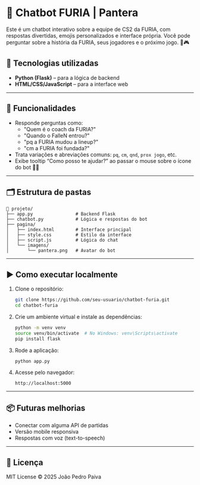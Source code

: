 # 🐾 Chatbot FURIA | Pantera

Este é um chatbot interativo sobre a equipe de CS2 da FURIA, com respostas divertidas, emojis personalizados e interface própria. Você pode perguntar sobre a história da FURIA, seus jogadores e o próximo jogo. 🧠🎮

## 🔧 Tecnologias utilizadas

- **Python (Flask)** – para a lógica de backend  
- **HTML/CSS/JavaScript** – para a interface web 

---

## 💬 Funcionalidades

- Responde perguntas como:
  - "Quem é o coach da FURIA?"
  - "Quando o FalleN entrou?"
  - "pq a FURIA mudou a lineup?"
  - "cm a FURIA foi fundada?"
- Trata variações e abreviações comuns: `pq`, `cm`, `qnd`, `prox jogo`, etc.
- Exibe tooltip “Como posso te ajudar?” ao passar o mouse sobre o ícone do bot 🧞‍♂️

---

## 🗂 Estrutura de pastas

```
📁 projeto/
├── app.py                # Backend Flask
├── chatbot.py            # Lógica e respostas do bot
├── pagina/
│   ├── index.html        # Interface principal
│   ├── style.css         # Estilo da interface
│   ├── script.js         # Lógica do chat
│   └── imagens/
│       └── pantera.png   # Avatar do bot
```

---

## ▶️ Como executar localmente

1. Clone o repositório:
   ```bash
   git clone https://github.com/seu-usuario/chatbot-furia.git
   cd chatbot-furia
   ```

2. Crie um ambiente virtual e instale as dependências:
   ```bash
   python -m venv venv
   source venv/bin/activate  # No Windows: venv\Scripts\activate
   pip install flask
   ```

3. Rode a aplicação:
   ```bash
   python app.py
   ```

4. Acesse pelo navegador:
   ```
   http://localhost:5000
   ```

---

## 📦 Futuras melhorias

- Conectar com alguma API de partidas
- Versão mobile responsiva
- Respostas com voz (text-to-speech)

---

## 📄 Licença

MIT License © 2025 João Pedro Paiva
